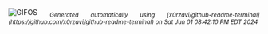<div align="justify">
<picture>
    <source media="(prefers-color-scheme: dark)" srcset="https://i.ibb.co/jgjBnGh/output-gif.gif">
    <source media="(prefers-color-scheme: light)" srcset="https://i.ibb.co/jgjBnGh/output-gif.gif">
    <img alt="GIFOS" src="https://i.ibb.co/jgjBnGh/output-gif.gif">
</picture>
<sub><i>Generated automatically using [x0rzavi/github-readme-terminal](https://github.com/x0rzavi/github-readme-terminal) on Sat Jun 01 08:42:10 PM EDT 2024</i></sub>
</div>

<!--  -->